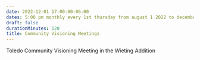 ```yaml
---
date: 2022-12-01 17:00:00-06:00
dates: 5:00 pm monthly every 1st thursday from august 1 2022 to december 31 2022
draft: false
durationMinutes: 120
title: Community Visioning Meetings
---
```


Toledo Community Visioning Meeting in the Wieting Addition